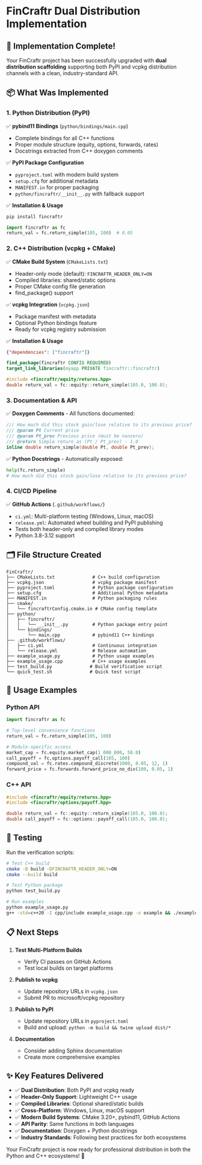 # FinCraftr Dual Distribution Implementation

## 🎉 Implementation Complete!

Your FinCraftr project has been successfully upgraded with **dual distribution scaffolding** supporting both PyPI and vcpkg distribution channels with a clean, industry-standard API.

## 📦 What Was Implemented

### 1. **Python Distribution (PyPI)**

✅ **pybind11 Bindings** (`python/bindings/main.cpp`)
- Complete bindings for all C++ functions
- Proper module structure (equity, options, forwards, rates)
- Docstrings extracted from C++ doxygen comments

✅ **PyPI Package Configuration**
- `pyproject.toml` with modern build system
- `setup.cfg` for additional metadata
- `MANIFEST.in` for proper packaging
- `python/fincraftr/__init__.py` with fallback support

✅ **Installation & Usage**
```bash
pip install fincraftr
```
```python
import fincraftr as fc
return_val = fc.return_simple(105, 100)  # 0.05
```

### 2. **C++ Distribution (vcpkg + CMake)**

✅ **CMake Build System** (`CMakeLists.txt`)
- Header-only mode (default): `FINCRAFTR_HEADER_ONLY=ON`
- Compiled libraries: shared/static options
- Proper CMake config file generation
- find_package() support

✅ **vcpkg Integration** (`vcpkg.json`)
- Package manifest with metadata
- Optional Python bindings feature
- Ready for vcpkg registry submission

✅ **Installation & Usage**
```json
{"dependencies": ["fincraftr"]}
```
```cmake
find_package(fincraftr CONFIG REQUIRED)
target_link_libraries(myapp PRIVATE fincraftr::fincraftr)
```
```cpp
#include <fincraftr/equity/returns.hpp>
double return_val = fc::equity::return_simple(105.0, 100.0);
```

### 3. **Documentation & API**

✅ **Doxygen Comments** - All functions documented:
```cpp
/// How much did this stock gain/lose relative to its previous price?
/// @param Pt Current price
/// @param Pt_prev Previous price (must be nonzero)
/// @return Simple return as (Pt / Pt_prev) - 1.0
inline double return_simple(double Pt, double Pt_prev);
```

✅ **Python Docstrings** - Automatically exposed:
```python
help(fc.return_simple)
# How much did this stock gain/lose relative to its previous price?
```

### 4. **CI/CD Pipeline**

✅ **GitHub Actions** (`.github/workflows/`)
- `ci.yml`: Multi-platform testing (Windows, Linux, macOS)
- `release.yml`: Automated wheel building and PyPI publishing
- Tests both header-only and compiled library modes
- Python 3.8-3.12 support

## 🗂️ File Structure Created

```
FinCraftr/
├── CMakeLists.txt              # C++ build configuration
├── vcpkg.json                  # vcpkg package manifest
├── pyproject.toml              # Python package configuration
├── setup.cfg                   # Additional Python metadata
├── MANIFEST.in                 # Python packaging rules
├── cmake/
│   └── fincraftrConfig.cmake.in # CMake config template
├── python/
│   ├── fincraftr/
│   │   └── __init__.py         # Python package entry point
│   └── bindings/
│       └── main.cpp            # pybind11 C++ bindings
├── .github/workflows/
│   ├── ci.yml                  # Continuous integration
│   └── release.yml             # Release automation
├── example_usage.py            # Python usage examples
├── example_usage.cpp           # C++ usage examples
├── test_build.py              # Build verification script
└── quick_test.sh              # Quick test script
```

## 🚀 Usage Examples

### Python API
```python
import fincraftr as fc

# Top-level convenience functions
return_val = fc.return_simple(105, 100)

# Module-specific access
market_cap = fc.equity.market_cap(1_000_000, 50.0)
call_payoff = fc.options.payoff_call(105, 100)
compound_val = fc.rates.compound_discrete(1000, 0.05, 12, 1)
forward_price = fc.forwards.forward_price_no_div(100, 0.05, 1)
```

### C++ API
```cpp
#include <fincraftr/equity/returns.hpp>
#include <fincraftr/options/payoff.hpp>

double return_val = fc::equity::return_simple(105.0, 100.0);
double call_payoff = fc::options::payoff_call(105.0, 100.0);
```

## 🧪 Testing

Run the verification scripts:
```bash
# Test C++ build
cmake -B build -DFINCRAFTR_HEADER_ONLY=ON
cmake --build build

# Test Python package
python test_build.py

# Run examples
python example_usage.py
g++ -std=c++20 -I cpp/include example_usage.cpp -o example && ./example
```

## 📋 Next Steps

1. **Test Multi-Platform Builds**
   - Verify CI passes on GitHub Actions
   - Test local builds on target platforms

2. **Publish to vcpkg**
   - Update repository URLs in `vcpkg.json`
   - Submit PR to microsoft/vcpkg repository

3. **Publish to PyPI**
   - Update repository URLs in `pyproject.toml`
   - Build and upload: `python -m build && twine upload dist/*`

4. **Documentation**
   - Consider adding Sphinx documentation
   - Create more comprehensive examples

## ✨ Key Features Delivered

- ✅ **Dual Distribution**: Both PyPI and vcpkg ready
- ✅ **Header-Only Support**: Lightweight C++ usage
- ✅ **Compiled Libraries**: Optional shared/static builds
- ✅ **Cross-Platform**: Windows, Linux, macOS support
- ✅ **Modern Build Systems**: CMake 3.20+, pybind11, GitHub Actions
- ✅ **API Parity**: Same functions in both languages
- ✅ **Documentation**: Doxygen + Python docstrings
- ✅ **Industry Standards**: Following best practices for both ecosystems

Your FinCraftr project is now ready for professional distribution in both the Python and C++ ecosystems! 🎉
